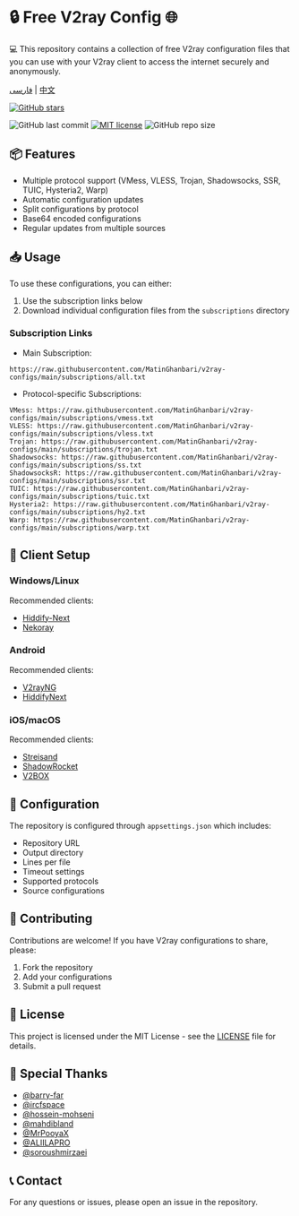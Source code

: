 # 🔒 Free V2ray Config 🌐
💻 This repository contains a collection of free V2ray configuration files that you can use with your V2ray client to access the internet securely and anonymously.

[فارسی](https://github.com/MatinGhanbari/v2ray-configs/blob/main/docs/README/Persian-README.md) | [中文](https://github.com/MatinGhanbari/v2ray-configs/blob/main/docs/README/Chinese-README.md)

[![GitHub stars](https://img.shields.io/github/stars/MatinGhanbari/v2ray-configs.svg)](https://github.com/MatinGhanbari/v2ray-configs/stargazers)

![GitHub last commit](https://img.shields.io/github/last-commit/MatinGhanbari/v2ray-configs.svg) [![MIT license](https://img.shields.io/badge/License-MIT-blue.svg)](https://lbesson.mit-license.org/) ![GitHub repo size](https://img.shields.io/github/repo-size/MatinGhanbari/v2ray-configs)

## 📦 Features
- Multiple protocol support (VMess, VLESS, Trojan, Shadowsocks, SSR, TUIC, Hysteria2, Warp)
- Automatic configuration updates
- Split configurations by protocol
- Base64 encoded configurations
- Regular updates from multiple sources

## 📥 Usage
To use these configurations, you can either:
1. Use the subscription links below
2. Download individual configuration files from the `subscriptions` directory

### Subscription Links
- Main Subscription:
```
https://raw.githubusercontent.com/MatinGhanbari/v2ray-configs/main/subscriptions/all.txt
```

- Protocol-specific Subscriptions:
```
VMess: https://raw.githubusercontent.com/MatinGhanbari/v2ray-configs/main/subscriptions/vmess.txt
VLESS: https://raw.githubusercontent.com/MatinGhanbari/v2ray-configs/main/subscriptions/vless.txt
Trojan: https://raw.githubusercontent.com/MatinGhanbari/v2ray-configs/main/subscriptions/trojan.txt
Shadowsocks: https://raw.githubusercontent.com/MatinGhanbari/v2ray-configs/main/subscriptions/ss.txt
ShadowsocksR: https://raw.githubusercontent.com/MatinGhanbari/v2ray-configs/main/subscriptions/ssr.txt
TUIC: https://raw.githubusercontent.com/MatinGhanbari/v2ray-configs/main/subscriptions/tuic.txt
Hysteria2: https://raw.githubusercontent.com/MatinGhanbari/v2ray-configs/main/subscriptions/hy2.txt
Warp: https://raw.githubusercontent.com/MatinGhanbari/v2ray-configs/main/subscriptions/warp.txt
```

## 📱 Client Setup

### Windows/Linux
Recommended clients:
- [Hiddify-Next](https://github.com/hiddify/hiddify-next)
- [Nekoray](https://github.com/MatsuriDayo/nekoray)

### Android
Recommended clients:
- [V2rayNG](https://github.com/2dust/v2rayNG)
- [HiddifyNext](https://github.com/hiddify/hiddify-next/releases)

### iOS/macOS
Recommended clients:
- [Streisand](https://apps.apple.com/us/app/streisand/id6450534064)
- [ShadowRocket](https://apps.apple.com/ca/app/shadowrocket/id932747118)
- [V2BOX](https://apps.apple.com/us/app/v2box-v2ray-client/id6446814690)

## 🔧 Configuration
The repository is configured through `appsettings.json` which includes:
- Repository URL
- Output directory
- Lines per file
- Timeout settings
- Supported protocols
- Source configurations

## 🤝 Contributing
Contributions are welcome! If you have V2ray configurations to share, please:
1. Fork the repository
2. Add your configurations
3. Submit a pull request

## 📝 License
This project is licensed under the MIT License - see the [LICENSE](LICENSE) file for details.

## 🙏 Special Thanks
- [@barry-far](https://github.com/barry-far)
- [@ircfspace](https://github.com/MrPooyaX)
- [@hossein-mohseni](https://github.com/hossein-mohseni)
- [@mahdibland](https://github.com/mahdibland)
- [@MrPooyaX](https://github.com/MrPooyaX)
- [@ALIILAPRO](https://github.com/ALIILAPRO)
- [@soroushmirzaei](https://github.com/soroushmirzaei)

## 📞 Contact
For any questions or issues, please open an issue in the repository.